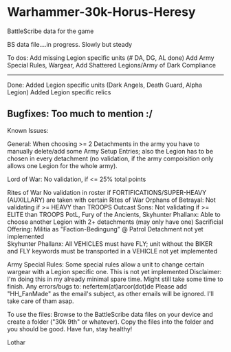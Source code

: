# Warhammer-30k-Horus-Heresy
BattleScribe data for the game

BS data file....in progress. Slowly but steady

To dos:
Add missing Legion specific units (# DA, DG, AL done)
Add Army Special Rules, Wargear,
Add Shattered Legions/Army of Dark Compliance

----------------
Done:
Added Legion specific units (Dark Angels, Death Guard, Alpha Legion)
Added Legion specific relics

Bugfixes:
Too much to mention :/
---------------
Known Issues:

General:
When choosing >= 2 Detachments in the army you have to manually delete/add some Army Setup Entries; also the Legion has to be chosen in every detachment (no validation, if the army compoisition only allows one Legion for the whole army).

Lord of War: No validation, if <= 25% total points

Rites of War
No validation in roster if FORTIFICATIONS/SUPER-HEAVY (AUXILLARY) are taken with certain Rites of War
Orphans of Betrayal: Not validating if >= HEAVY than TROOPS
Outcast Sons: Not validating if >= ELITE than TROOPS
PotL, Fury of the Ancients, Skyhunter Phallanx: Able to choose another Legion with 2+ detachments (may only have one)
Sacrificial Offering: Militia as "Faction-Bedingung" @ Patrol Detachment not yet implemented	
Skyhunter Phallanx: All VEHICLES must have FLY; unit without the BIKER and FLY keywords must be transported in a VEHICLE not yet implemented

Army Special Rules:
Some special rules allow a unit to change certain wargear with a Legion specific one. This is not yet implemented
Disclaimer: I'm doing this in my already minimal spare time. Might still take some time to finish. Any errors/bugs to: nefertem(at)arcor(dot)de Please add "HH_FanMade" as the email's subject, as other emails will be ignored. I'll take care of tham asap.

To use the files: Browse to the BattleScribe data files on your device and create a folder ("30k 9th" or whatever). Copy the files into the folder and you should be good. Have fun, stay healthy!

Lothar
